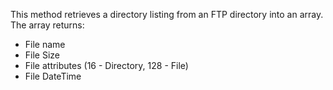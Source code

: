 ﻿This method retrieves a directory listing from an FTP directory into an array. The array returns:

* File name 
* File Size
* File attributes (16 - Directory, 128 - File)
* File DateTime